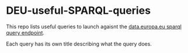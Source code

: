 # DEU-useful-SPARQL-queries

This repo lists useful queries to launch agaisnt the [data.europa.eu sparql query endpoint](https://data.europa.eu/data/sparql?locale=en).

Each query has its own title describing what the query does.
